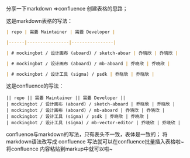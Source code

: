 分享一下markdown =>confluence 创建表格的思路；

这是markdown表格的写法：

```markdown
| repo | 需要 Maintainer | 需要 Developer |

|------|----------------|----------------|

| # mockingbot / 设计画布 (aboard) / sketch-aboar | 乔晓欣 | 乔晓欣 |

| # mockingbot / 设计画布 (aboard) / mb-aboard | 乔晓欣 | 乔晓欣 |

| # mockingbot / 设计工具 (sigma) / psdk | 乔晓欣 | 乔晓欣 |

```

这是confluence的写法：

```confluence
|| repo || 需要 Maintainer || 需要 Developer ||  
| mockingbot / 设计画布 (aboard) / sketch-aboard | 乔晓欣 | 乔晓欣 |  
| mockingbot / 设计画布 (aboard) / mb-aboard | 乔晓欣 | 乔晓欣 |  
| mockingbot / 设计工具 (sigma) / psdk | 乔晓欣 | 乔晓欣 |  
| mockingbot / 设计工具 (sigma) / mb-vector-editor | 乔晓欣 | 乔晓欣 |

```

confluence与markdown的写法，只有表头不一致，表体是一致的；
将markdown语法改写成 confluence 写法就可以在confluence批量插入表格啦~
将confluence 内容粘贴到markup中就可以啦~
<!-- ![图片](../../asset/Pastedimage20240321102359.png) -->
